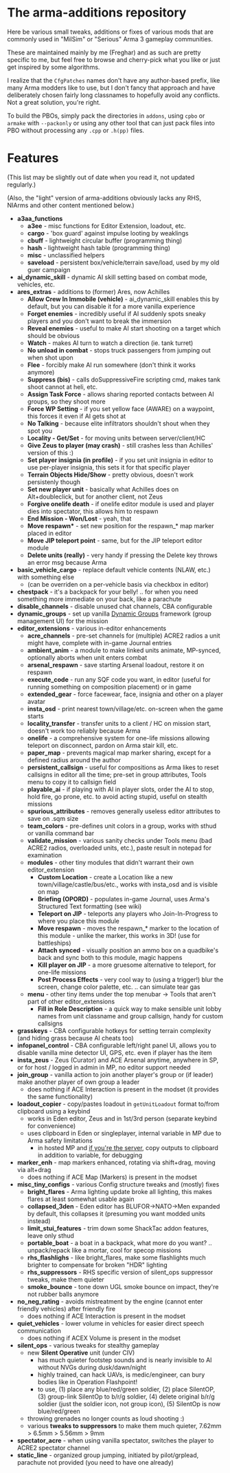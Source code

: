 The arma-additions repository
=============================

Here be various small tweaks, additions or fixes of various mods that are
commonly used in "MilSim" or "Serious" Arma 3 gameplay communities.

These are maintained mainly by me (Freghar) and as such are pretty specific
to me, but feel free to browse and cherry-pick what you like or just get
inspired by some algorithms.

I realize that the `CfgPatches` names don't have any author-based prefix,
like many Arma modders like to use, but I don't fancy that approach and have
deliberately chosen fairly long classnames to hopefully avoid any conflicts.
Not a great solution, you're right.

To build the PBOs, simply pack the directories in `addons`, using `cpbo` or
`armake` with `--packonly` or using any other tool that can just pack files
into PBO without processing any `.cpp` or `.h(pp)` files.

Features
========

(This list may be slightly out of date when you read it, not updated
 regularly.)

(Also, the "light" version of arma-additions obviously lacks any RHS,
 NIArms and other content mentioned below.)

* **a3aa_functions**
  * **a3ee** - misc functions for Editor Extension, loadout, etc.
  * **cargo** - 'box guard' against impulse looting by weaklings
  * **cbuff** - lightweight circular buffer (programming thing)
  * **hash** - lightweight hash table (programming thing)
  * **misc** - unclassified helpers
  * **saveload** - persistent box/vehicle/terrain save/load, used by my old guer campaign
* **ai_dynamic_skill** - dynamic AI skill setting based on combat mode, vehicles, etc.
* **ares_extras** - additions to (former) Ares, now Achilles
  * **Allow Crew In Immobile (vehicle)** - ai_dynamic_skill enables this by default, but you can disable it for a more vanilla experience
  * **Forget enemies** - incredibly useful if AI suddenly spots sneaky players and you don't want to break the immersion
  * **Reveal enemies** - useful to make AI start shooting on a target which should be obvious
  * **Watch** - makes AI turn to watch a direction (ie. tank turret)
  * **No unload in combat** - stops truck passengers from jumping out when shot upon
  * **Flee** - forcibly make AI run somewhere (don't think it works anymore)
  * **Suppress (bis)** - calls doSuppressiveFire scripting cmd, makes tank shoot cannot at heli, etc.
  * **Assign Task Force** - allows sharing reported contacts between AI groups, so they shoot more
  * **Force WP Setting** - if you set yellow face (AWARE) on a waypoint, this forces it even if AI gets shot at
  * **No Talking** - because elite infiltrators shouldn't shout when they spot you
  * **Locality - Get/Set** - for moving units between server/client/HC
  * **Give Zeus to player (may crash)** - still crashes less than Achilles' version of this :)
  * **Set player insignia (in profile)** - if you set unit insignia in editor to use per-player insignia, this sets it for that specific player
  * **Terrain Objects Hide/Show** - pretty obvious, doesn't work persistenly though
  * **Set new player unit** - basically what Achilles does on Alt+doubleclick, but for another client, not Zeus
  * **Forgive onelife death** - if onelife editor module is used and player dies into spectator, this allows him to respawn
  * **End Mission - Won/Lost** - yeah, that
  * **Move respawn\*** - set new position for the respawn_\* map marker placed in editor
  * **Move JIP teleport point** - same, but for the JIP teleport editor module
  * **Delete units (really)** - very handy if pressing the Delete key throws an error msg because Arma
* **basic_vehicle_cargo** - replace default vehicle contents (NLAW, etc.) with something else
  * (can be overriden on a per-vehicle basis via checkbox in editor)
* **chestpack** - it's a backpack for your belly! .. for when you need something more immediate on your back, like a parachute
* **disable_channels** - disable unused chat channels, CBA configurable
* **dynamic_groups** - set up vanilla [Dynamic Groups](https://community.bistudio.com/wiki/Arma_3_Dynamic_Groups) framework (group management UI) for the mission
* **editor_extensions** - various in-editor enhancements
  * **acre_channels** - pre-set channels for (multiple) ACRE2 radios a unit might have, complete with in-game Journal entries
  * **ambient_anim** - a module to make linked units animate, MP-synced, optionally aborts when unit enters combat
  * **arsenal_respawn** - save starting Arsenal loadout, restore it on respawn
  * **execute_code** - run any SQF code you want, in editor (useful for running something on composition placement) or in game
  * **extended_gear** - force facewear, face, insignia and other on a player avatar
  * **insta_osd** - print nearest town/village/etc. on-screen when the game starts
  * **locality_transfer** - transfer units to a client / HC on mission start, doesn't work too reliably because Arma
  * **onelife** - a comprehensive system for one-life missions allowing teleport on disconnect, pardon on Arma stair kill, etc.
  * **paper_map** - prevents magical map marker sharing, except for a defined radius around the author
  * **persistent_callsign** - useful for compositions as Arma likes to reset callsigns in editor all the time; pre-set in group attributes, Tools menu to copy it to callsign field
  * **playable_ai** - if playing with AI in player slots, order the AI to stop, hold fire, go prone, etc. to avoid acting stupid, useful on stealth missions
  * **spurious_attributes** - removes generally useless editor attributes to save on .sqm size
  * **team_colors** - pre-defines unit colors in a group, works with sthud or vanilla command bar
  * **validate_mission** - various sanity checks under Tools menu (bad ACRE2 radios, overloaded units, etc.), paste result in notepad for examination
  * **modules** - other tiny modules that didn't warrant their own editor_extension
    * **Custom Location** - create a Location like a new town/village/castle/bus/etc., works with insta_osd and is visible on map
    * **Briefing (OPORD)** - populates in-game Journal, uses Arma's Structured Text formatting (see wiki)
    * **Teleport on JIP** - teleports any players who Join-In-Progress to where you place this module
    * **Move respawn** - moves the respawn_\* marker to the location of this module - unlike the marker, this works in 3D! (use for battleships)
    * **Attach synced** - visually position an ammo box on a quadbike's back and sync both to this module, magic happens
    * **Kill player on JIP** - a more gruesome alternative to teleport, for one-life missions
    * **Post Process Effects** - very cool way to (using a trigger!) blur the screen, change color palette, etc. .. can simulate tear gas
  * **menu** - other tiny items under the top menubar -> Tools that aren't part of other editor_extensions
    * **Fill in Role Description** - a quick way to make sensible unit lobby names from unit classname and group callsign, handy for custom callsigns
* **grasskeys** - CBA configurable hotkeys for setting terrain complexity (and hiding grass because AI cheats too)
* **infopanel_control** - CBA configurable left/right panel UI, allows you to disable vanilla mine detector UI, GPS, etc. even if player has the item
* **insta_zeus** - Zeus (Curator) and ACE Arsenal anytime, anywhere in SP, or for host / logged in admin in MP, no editor support needed
* **join_group** - vanilla action to join another player's group or (if leader) make another player of own group a leader
  * does nothing if ACE Interaction is present in the modset (it provides the same functionality)
* **loadout_copier** - copy/pastes loadout in `getUnitLoadout` format to/from clipboard using a keybind
  * works in Eden editor, Zeus and in 1st/3rd person (separate keybind for convenience)
  * uses clipboard in Eden or singleplayer, internal variable in MP due to Arma safety limitations
    * in hosted MP and [if you're the server](https://community.bistudio.com/wiki/copyToClipboard), copy outputs to clipboard in addition to variable, for debugging
* **marker_enh** - map markers enhanced, rotating via shift+drag, moving via alt+drag
  * does nothing if ACE Map (Markers) is present in the modset
* **misc_tiny_configs** - various Config structure tweaks and (mostly) fixes
  * **bright_flares** - Arma lighting update broke all lighting, this makes flares at least somewhat usable again
  * **collapsed_3den** - Eden editor has BLUFOR->NATO->Men expanded by default, this collapses it (presuming you want modded units instead)
  * **limit_stui_features** - trim down some ShackTac addon features, leave only sthud
  * **portable_boat** - a boat in a backpack, what more do you want? .. unpack/repack like a mortar, cool for specop missions
  * **rhs_flashlighs** - like bright_flares, make some flashlights much brighter to compensate for broken "HDR" lighting
  * **rhs_suppressors** - RHS specific version of silent_ops suppressor tweaks, make them quieter
  * **smoke_bounce** - tone down UGL smoke bounce on impact, they're not rubber balls anymore
* **no_neg_rating** - avoids mistreatment by the engine (cannot enter friendly vehicles) after friendly fire
  * does nothing if ACE Interaction is present in the modset
* **quiet_vehicles** - lower volume in vehicles for easier direct speech communication
  * does nothing if ACEX Volume is present in the modset
* **silent_ops** - various tweaks for stealthy gameplay
  * new **Silent Operative** unit (under CIV)
    * has much quieter footstep sounds and is nearly invisible to AI without NVGs during dusk/dawn/night
    * highly trained, can hack UAVs, is medic/engineer, can bury bodies like in Operation Flashpoint!
    * to use, (1) place any blue/red/green soldier, (2) place SilentOP, (3) group-link SilentOp to b/r/g soldier, (4) delete original b/r/g soldier (just the soldier icon, not group icon), (5) SilentOp is now blue/red/green
  * throwing grenades no longer counts as loud shooting :)
  * various **tweaks to suppressors** to make them much quieter, 7.62mm > 6.5mm > 5.56mm > 9mm
* **spectator_acre** - when using vanilla spectator, switches the player to ACRE2 spectator channel
* **static_line** - organized group jumping, initiated by pilot/grplead, parachute not provided (you need to have one already)
